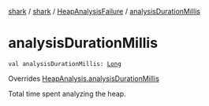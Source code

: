 [shark](../../index.md) / [shark](../index.md) / [HeapAnalysisFailure](index.md) / [analysisDurationMillis](./analysis-duration-millis.md)

# analysisDurationMillis

`val analysisDurationMillis: `[`Long`](https://kotlinlang.org/api/latest/jvm/stdlib/kotlin/-long/index.html)

Overrides [HeapAnalysis.analysisDurationMillis](../-heap-analysis/analysis-duration-millis.md)

Total time spent analyzing the heap.


